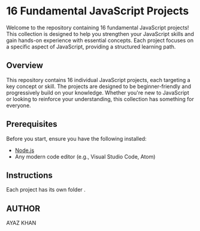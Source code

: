 # 16 Fundamental JavaScript Projects

Welcome to the repository containing 16 fundamental JavaScript projects! This collection is designed to help you strengthen your JavaScript skills and gain hands-on experience with essential concepts. Each project focuses on a specific aspect of JavaScript, providing a structured learning path.



## Overview

This repository contains 16 individual JavaScript projects, each targeting a key concept or skill. The projects are designed to be beginner-friendly and progressively build on your knowledge. Whether you're new to JavaScript or looking to reinforce your understanding, this collection has something for everyone.

## Prerequisites

Before you start, ensure you have the following installed:

- [Node.js](https://nodejs.org/)
- Any modern code editor (e.g., Visual Studio Code, Atom)

## Instructions

Each project has its own folder . 


## AUTHOR 
  AYAZ KHAN




